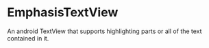 # EmphasisTextView
An android TextView that supports highlighting parts or all of the text contained in it.
 